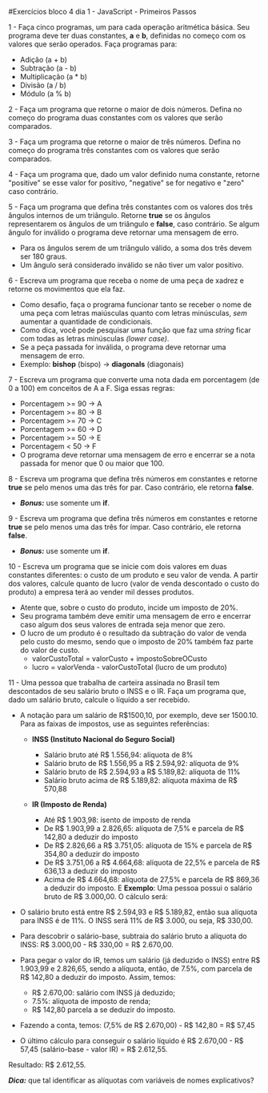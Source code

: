 #Exercícios bloco 4 dia 1 - JavaScript - Primeiros Passos 

1 - Faça cinco programas, um para cada operação aritmética básica. Seu programa deve ter duas constantes, **a** e **b**, definidas no começo com os valores que serão operados. Faça programas para:

* Adição (a + b)
* Subtração (a - b)
* Multiplicação (a * b)
* Divisão (a / b)
* Módulo (a % b)

2 - Faça um programa que retorne o maior de dois números. Defina no começo do programa duas constantes com os valores que serão comparados.

3 - Faça um programa que retorne o maior de três números. Defina no começo do programa três constantes com os valores que serão comparados.

4 - Faça um programa que, dado um valor definido numa constante, retorne "positive" se esse valor for positivo, "negative" se for negativo e "zero" caso contrário.

5 - Faça um programa que defina três constantes com os valores dos três ângulos internos de um triângulo. Retorne **true** se os ângulos representarem os ângulos de um triângulo e **false**, caso contrário. Se algum ângulo for inválido o programa deve retornar uma mensagem de erro.

* Para os ângulos serem de um triângulo válido, a soma dos três devem ser 180 graus.
* Um ângulo será considerado inválido se não tiver um valor positivo.

6 - Escreva um programa que receba o nome de uma peça de xadrez e retorne os movimentos que ela faz.

* Como desafio, faça o programa funcionar tanto se receber o nome de uma peça com letras maiúsculas quanto com letras minúsculas, *sem* aumentar a quantidade de condicionais.
* Como dica, você pode pesquisar uma função que faz uma *string* ficar com todas as letras minúsculas *(lower case)*.
* Se a peça passada for inválida, o programa deve retornar uma mensagem de erro.
* Exemplo: **bishop** (bispo) -> **diagonals** (diagonais)

7 - Escreva um programa que converte uma nota dada em porcentagem (de 0 a 100) em conceitos de A a F. Siga essas regras:

* Porcentagem >= 90 -> A
* Porcentagem >= 80 -> B
* Porcentagem >= 70 -> C
* Porcentagem >= 60 -> D
* Porcentagem >= 50 -> E
* Porcentagem < 50 -> F
* O programa deve retornar uma mensagem de erro e encerrar se a nota passada for menor que 0 ou maior que 100.

8 -  Escreva um programa que defina três números em constantes e retorne **true** se pelo menos uma das três for par. Caso contrário, ele retorna **false**.

* **_Bonus:_** use somente um **if**.

9 - Escreva um programa que defina três números em constantes e retorne **true** se pelo menos uma das três for ímpar. Caso contrário, ele retorna **false**.

* **_Bonus:_** use somente um **if**.

10 - Escreva um programa que se inicie com dois valores em duas constantes diferentes: o custo de um produto e seu valor de venda. A partir dos valores, calcule quanto de lucro (valor de venda descontado o custo do produto) a empresa terá ao vender mil desses produtos.

* Atente que, sobre o custo do produto, incide um imposto de 20%.
* Seu programa também deve emitir uma mensagem de erro e encerrar caso algum dos seus valores de entrada seja menor que zero.
* O lucro de um produto é o resultado da subtração do valor de venda pelo custo do mesmo, sendo que o imposto de 20% também faz parte do valor de custo.
    * valorCustoTotal = valorCusto + impostoSobreOCusto
    * lucro = valorVenda - valorCustoTotal (lucro de um produto)

11 - Uma pessoa que trabalha de carteira assinada no Brasil tem descontados de seu salário bruto o INSS e o IR. Faça um programa que, dado um salário bruto, calcule o líquido a ser recebido.

* A notação para um salário de R$1500,10, por exemplo, deve ser 1500.10. Para as faixas de impostos, use as seguintes referências:
   
    * **INSS (Instituto Nacional do Seguro Social)**
        * Salário bruto até R$ 1.556,94: alíquota de 8%
        * Salário bruto de R$ 1.556,95 a R$ 2.594,92: alíquota de 9%
        * Salário bruto de R$ 2.594,93 a R$ 5.189,82: alíquota de 11%
        * Salário bruto acima de R$ 5.189,82: alíquota máxima de R$ 570,88

    * **IR (Imposto de Renda)**
        * Até R$ 1.903,98: isento de imposto de renda
        * De R$ 1.903,99 a 2.826,65: alíquota de 7,5% e parcela de R$ 142,80 a deduzir do imposto
        * De R$ 2.826,66 a R$ 3.751,05: alíquota de 15% e parcela de R$ 354,80 a deduzir do imposto
        * De R$ 3.751,06 a R$ 4.664,68: alíquota de 22,5% e parcela de R$ 636,13 a deduzir do imposto
        * Acima de R$ 4.664,68: alíquota de 27,5% e parcela de R$ 869,36 a deduzir do imposto.
E
**Exemplo**: Uma pessoa possui o salário bruto de R$ 3.000,00. O cálculo será:

* O salário bruto está entre R$ 2.594,93 e R$ 5.189,82, então sua alíquota para INSS é de 11%. O INSS será 11% de R$ 3.000, ou seja, R$ 330,00.
* Para descobrir o salário-base, subtraia do salário bruto a alíquota do INSS: R$ 3.000,00 - R$ 330,00 = R$ 2.670,00.
* Para pegar o valor do IR, temos um salário (já deduzido o INSS) entre R$ 1.903,99 e 2.826,65, sendo a alíquota, então, de 7.5%, com parcela de R$ 142,80 a deduzir do imposto. Assim, temos:
    * R$ 2.670,00: salário com INSS já deduzido;
    * 7.5%: alíquota de imposto de renda;
    * R$ 142,80 parcela a se deduzir do imposto.
* Fazendo a conta, temos: (7,5% de R$ 2.670,00) - R$ 142,80 = R$ 57,45
* O último cálculo para conseguir o salário líquido é R$ 2.670,00 - R$ 57,45 (salário-base - valor IR) = R$ 2.612,55.

Resultado: R$ 2.612,55.

**_Dica:_** que tal identificar as alíquotas com variáveis de nomes explicativos?